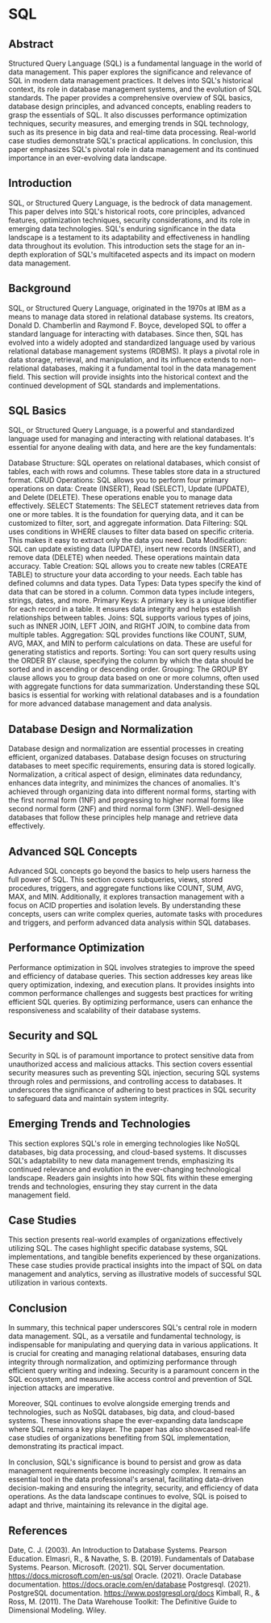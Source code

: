#                                                      SQL
## Abstract
Structured Query Language (SQL) is a fundamental language in the world of data management. This paper explores the significance and relevance of SQL in modern data management practices. It delves into SQL's historical context, its role in database management systems, and the evolution of SQL standards. The paper provides a comprehensive overview of SQL basics, database design principles, and advanced concepts, enabling readers to grasp the essentials of SQL. It also discusses performance optimization techniques, security measures, and emerging trends in SQL technology, such as its presence in big data and real-time data processing. Real-world case studies demonstrate SQL's practical applications. In conclusion, this paper emphasizes SQL's pivotal role in data management and its continued importance in an ever-evolving data landscape.

## Introduction
SQL, or Structured Query Language, is the bedrock of data management. This paper delves into SQL's historical roots, core principles, advanced features, optimization techniques, security considerations, and its role in emerging data technologies. SQL's enduring significance in the data landscape is a testament to its adaptability and effectiveness in handling data throughout its evolution. This introduction sets the stage for an in-depth exploration of SQL's multifaceted aspects and its impact on modern data management.

## Background
SQL, or Structured Query Language, originated in the 1970s at IBM as a means to manage data stored in relational database systems. Its creators, Donald D. Chamberlin and Raymond F. Boyce, developed SQL to offer a standard language for interacting with databases. Since then, SQL has evolved into a widely adopted and standardized language used by various relational database management systems (RDBMS). It plays a pivotal role in data storage, retrieval, and manipulation, and its influence extends to non-relational databases, making it a fundamental tool in the data management field. This section will provide insights into the historical context and the continued development of SQL standards and implementations.

## SQL Basics
SQL, or Structured Query Language, is a powerful and standardized language used for managing and interacting with relational databases. It's essential for anyone dealing with data, and here are the key fundamentals:

Database Structure: SQL operates on relational databases, which consist of tables, each with rows and columns. These tables store data in a structured format.
CRUD Operations: SQL allows you to perform four primary operations on data: Create (INSERT), Read (SELECT), Update (UPDATE), and Delete (DELETE). These operations enable you to manage data effectively.
SELECT Statements: The SELECT statement retrieves data from one or more tables. It is the foundation for querying data, and it can be customized to filter, sort, and aggregate information.
Data Filtering: SQL uses conditions in WHERE clauses to filter data based on specific criteria. This makes it easy to extract only the data you need.
Data Modification: SQL can update existing data (UPDATE), insert new records (INSERT), and remove data (DELETE) when needed. These operations maintain data accuracy.
Table Creation: SQL allows you to create new tables (CREATE TABLE) to structure your data according to your needs. Each table has defined columns and data types.
Data Types: Data types specify the kind of data that can be stored in a column. Common data types include integers, strings, dates, and more.
Primary Keys: A primary key is a unique identifier for each record in a table. It ensures data integrity and helps establish relationships between tables.
Joins: SQL supports various types of joins, such as INNER JOIN, LEFT JOIN, and RIGHT JOIN, to combine data from multiple tables.
Aggregation: SQL provides functions like COUNT, SUM, AVG, MAX, and MIN to perform calculations on data. These are useful for generating statistics and reports.
Sorting: You can sort query results using the ORDER BY clause, specifying the column by which the data should be sorted and in ascending or descending order.
Grouping: The GROUP BY clause allows you to group data based on one or more columns, often used with aggregate functions for data summarization.
Understanding these SQL basics is essential for working with relational databases and is a foundation for more advanced database management and data analysis.

## Database Design and Normalization
Database design and normalization are essential processes in creating efficient, organized databases. Database design focuses on structuring databases to meet specific requirements, ensuring data is stored logically. Normalization, a critical aspect of design, eliminates data redundancy, enhances data integrity, and minimizes the chances of anomalies. It's achieved through organizing data into different normal forms, starting with the first normal form (1NF) and progressing to higher normal forms like second normal form (2NF) and third normal form (3NF). Well-designed databases that follow these principles help manage and retrieve data effectively.

## Advanced SQL Concepts
Advanced SQL concepts go beyond the basics to help users harness the full power of SQL. This section covers subqueries, views, stored procedures, triggers, and aggregate functions like COUNT, SUM, AVG, MAX, and MIN. Additionally, it explores transaction management with a focus on ACID properties and isolation levels. By understanding these concepts, users can write complex queries, automate tasks with procedures and triggers, and perform advanced data analysis within SQL databases.

## Performance Optimization
Performance optimization in SQL involves strategies to improve the speed and efficiency of database queries. This section addresses key areas like query optimization, indexing, and execution plans. It provides insights into common performance challenges and suggests best practices for writing efficient SQL queries. By optimizing performance, users can enhance the responsiveness and scalability of their database systems.

## Security and SQL
Security in SQL is of paramount importance to protect sensitive data from unauthorized access and malicious attacks. This section covers essential security measures such as preventing SQL injection, securing SQL systems through roles and permissions, and controlling access to databases. It underscores the significance of adhering to best practices in SQL security to safeguard data and maintain system integrity.

## Emerging Trends and Technologies
This section explores SQL's role in emerging technologies like NoSQL databases, big data processing, and cloud-based systems. It discusses SQL's adaptability to new data management trends, emphasizing its continued relevance and evolution in the ever-changing technological landscape. Readers gain insights into how SQL fits within these emerging trends and technologies, ensuring they stay current in the data management field.

## Case Studies
This section presents real-world examples of organizations effectively utilizing SQL. The cases highlight specific database systems, SQL implementations, and tangible benefits experienced by these organizations. These case studies provide practical insights into the impact of SQL on data management and analytics, serving as illustrative models of successful SQL utilization in various contexts.

## Conclusion
In summary, this technical paper underscores SQL's central role in modern data management. SQL, as a versatile and fundamental technology, is indispensable for manipulating and querying data in various applications. It is crucial for creating and managing relational databases, ensuring data integrity through normalization, and optimizing performance through efficient query writing and indexing. Security is a paramount concern in the SQL ecosystem, and measures like access control and prevention of SQL injection attacks are imperative.

Moreover, SQL continues to evolve alongside emerging trends and technologies, such as NoSQL databases, big data, and cloud-based systems. These innovations shape the ever-expanding data landscape where SQL remains a key player. The paper has also showcased real-life case studies of organizations benefiting from SQL implementation, demonstrating its practical impact.

In conclusion, SQL's significance is bound to persist and grow as data management requirements become increasingly complex. It remains an essential tool in the data professional's arsenal, facilitating data-driven decision-making and ensuring the integrity, security, and efficiency of data operations. As the data landscape continues to evolve, SQL is poised to adapt and thrive, maintaining its relevance in the digital age.

## References
 Date, C. J. (2003). An Introduction to Database Systems. Pearson Education.
 Elmasri, R., & Navathe, S. B. (2019). Fundamentals of Database Systems. Pearson.
 Microsoft. (2021). SQL Server documentation. https://docs.microsoft.com/en-us/sql
 Oracle. (2021). Oracle Database documentation. https://docs.oracle.com/en/database
 Postgresql. (2021). PostgreSQL documentation. https://www.postgresql.org/docs
 Kimball, R., & Ross, M. (2011). The Data Warehouse Toolkit: The Definitive Guide to Dimensional Modeling. Wiley.
